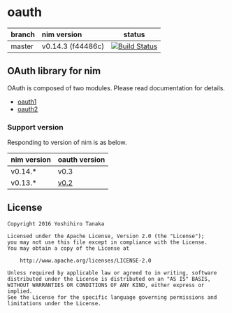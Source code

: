 # oauth

| branch | nim version | status |
|:-------|:--------|:------:|
| master | v0.14.3 (f44486c) | [![Build Status](https://travis-ci.org/CORDEA/oauth.svg?branch=master)](https://travis-ci.org/CORDEA/oauth) |

## OAuth library for nim

OAuth is composed of two modules.
Please read documentation for details.

- [oauth1](http://cordea.github.io/oauth/docs/oauth1.html)
- [oauth2](http://cordea.github.io/oauth/docs/oauth2.html)

### Support version

Responding to version of nim is as below.

| nim version | oauth version |
|:--------|:-----|
| v0.14.* | v0.3 |
| v0.13.* | [v0.2](https://github.com/CORDEA/oauth/releases/tag/v0.2) |

## License

```
Copyright 2016 Yoshihiro Tanaka

Licensed under the Apache License, Version 2.0 (the "License");
you may not use this file except in compliance with the License.
You may obtain a copy of the License at

    http://www.apache.org/licenses/LICENSE-2.0

Unless required by applicable law or agreed to in writing, software
distributed under the License is distributed on an "AS IS" BASIS,
WITHOUT WARRANTIES OR CONDITIONS OF ANY KIND, either express or implied.
See the License for the specific language governing permissions and
limitations under the License.
```

